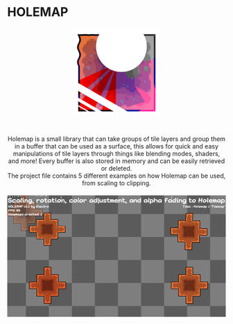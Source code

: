 # HOLEMAP
<p align="center">
  <img width="200px" src="https://github.com/ElectroDev1/Holemap/blob/main/holemap_logo_v1.1.png">
</p>

<br>
<p align="center" >Holemap is a small library that can take groups of tile layers and group them in a buffer that can be used as a surface, this allows for quick and easy manipulations of tile layers through things like blending modes, shaders, and more!
Every buffer is also stored in memory and can be easily retrieved or deleted.
  <br>
  The project file contains 5 different examples on how Holemap can be used, from scaling to clipping.
</p>

<p align="center" style="margin-top:20px;">
  <img src="https://github.com/ElectroDev1/Holemap/blob/main/showcase_v1.1.gif">
</p>
